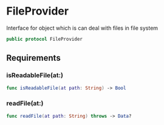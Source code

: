 # FileProvider

Interface for object which is can deal with files in file system

``` swift
public protocol FileProvider
```

## Requirements

### isReadableFile(at:​)

``` swift
func isReadableFile(at path: String) -> Bool
```

### readFile(at:​)

``` swift
func readFile(at path: String) throws -> Data?
```
